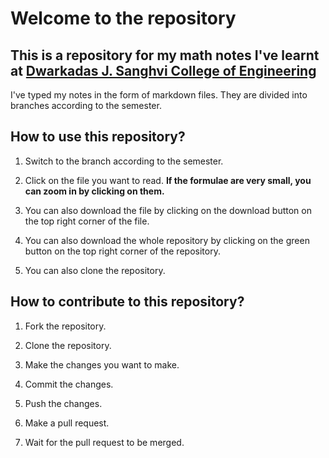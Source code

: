 # Welcome to the repository
## This is a repository for my math notes I've learnt at [Dwarkadas J. Sanghvi College of Engineering](https://www.djsce.ac.in/)

I've typed my notes in the form of markdown files.
They are divided into branches according to the semester.

## How to use this repository?
1. Switch to the branch according to the semester.

1. Click on the file you want to read. 
**If the formulae are very small, you can zoom in by clicking on them.**

1. You can also download the file by clicking on the download button on the top right corner of the file.

1. You can also download the whole repository by clicking on the green button on the top right corner of the repository.

1. You can also clone the repository.

## How to contribute to this repository?
1. Fork the repository.

1. Clone the repository.

1. Make the changes you want to make.

1. Commit the changes.

1. Push the changes.

1. Make a pull request.

1. Wait for the pull request to be merged.